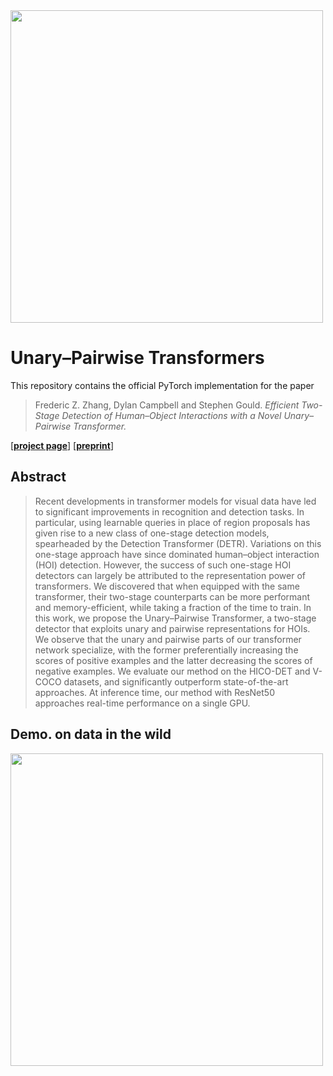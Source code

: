 <img src="assets/teaser.gif" align="justify" width="500">

# Unary&ndash;Pairwise Transformers

This repository contains the official PyTorch implementation for the paper
> Frederic Z. Zhang, Dylan Campbell and Stephen Gould. _Efficient Two-Stage Detection of Human&ndash;Object Interactions with a Novel Unary&ndash;Pairwise Transformer._

\[[__project page__](https://fredzzhang.com/unary-pairwise-transformers)\] \[[__preprint__]()\]

## Abstract
> Recent developments in transformer models for visual data have led to significant improvements in recognition and detection tasks. In particular, using learnable queries in place of region proposals has given rise to a new class of one-stage detection models, spearheaded by the Detection Transformer (DETR). Variations on this one-stage approach have since dominated human&ndash;object interaction (HOI) detection. However, the success of such one-stage HOI detectors can largely be attributed to the representation power of transformers. We discovered that when equipped with the same transformer, their two-stage counterparts can be more performant and memory-efficient, while taking a fraction of the time to train. In this work, we propose the Unary&ndash;Pairwise Transformer, a two-stage detector that exploits unary and pairwise representations for HOIs. We observe that the unary and pairwise parts of our transformer network specialize, with the former preferentially increasing the scores of positive examples and the latter decreasing the scores of negative examples. We evaluate our method on the HICO-DET and V-COCO datasets, and significantly outperform state-of-the-art approaches. At inference time, our method with ResNet50 approaches real-time performance on a single GPU.

## Demo. on data in the wild

<img src="assets/demo_friends.gif" align="justify" width="500">

<!-- Official PyTorch implementation for our paper [Spatially Conditioned Graphs for Detecting Human-Object Interactions](https://arxiv.org/pdf/2012.06060.pdf)

<img src="./assets/scg.png" alt="graph" height="200" align="left"/>
<img src="./assets/mbf.png" alt="multibranch_fusion" height="200" align="center"/>

## Citation

If you find this repository useful for your research, please kindly cite our paper:

```bibtex
@article{zhang2020,
	author = {Frederic Z. Zhang and Dylan Campbell and Stephen Gould},
	title = {Spatially Conditioned Graphs for Detecting Human-Object Interactions},
	journal = {arXiv preprint arXiv:2012.06060},
	year = {2020}
}
```

## Table of Contents

- [Prerequisites](#prerequisites)
- [Data Utilities](#data-utilities)
    * [HICO-DET](#hico-det)
    * [V-COCO](#v-coco)
- [Demonstration](#demonstration)
- [Testing](#testing)
    * [HICO-DET](#hico-det-1)
    * [V-COCO](#v-coco-1)
- [Training](#training)
    * [HICO-DET](#hico-det-2)
    * [V-COCO](#v-coco-2)
- [Contact](#contact)

## Prerequisites

1. Download the repository with `git clone https://github.com/fredzzhang/spatially-conditioned-graphs`
2. Install the lightweight deep learning library [Pocket](https://github.com/fredzzhang/pocket)
3. Make sure the environment you created for Pocket is activated. You are good to go!

## Demonstration

To generate qualitative results shown in the paper, please follow instructions in the [diagnosis](https://github.com/fredzzhang/spatially-conditioned-graphs/tree/main/diagnosis) package at `spatially-conditioned-graphs/diagnosis/`.

## Data Utilities

The [HICO-DET](https://github.com/fredzzhang/hicodet) and [V-COCO](https://github.com/fredzzhang/vcoco) repos have been incorporated as submodules for convenience. To download relevant data utilities, run the following commands.
```bash
cd /path/to/spatially-conditioned-graphs
git submodule init
git submodule update
```
### HICO-DET
1. Download the [HICO-DET dataset](https://drive.google.com/open?id=1QZcJmGVlF9f4h-XLWe9Gkmnmj2z1gSnk)
    1. If you have not downloaded the dataset before, run the following script
    ```bash
    cd /path/to/spatially-conditioned-graphs/hicodet
    bash download.sh
    ```
    2. If you have previously downloaded the dataset, simply create a soft link
    ```bash
    cd /path/to/spatially-conditioned-graphs/hicodet
    ln -s /path/to/hico_20160224_det ./hico_20160224_det
    ```
2. Run a Faster R-CNN pre-trained on MS COCO to generate detections
```bash
cd /path/to/spatially-conditioned-graphs/hicodet/detections
python preprocessing.py --partition train2015
python preprocessing.py --partition test2015
```
3. Generate ground truth detections (optional)
```bash
cd /path/to/spatially-conditioned-graphs/hicodet/detections
python generate_gt_detections.py --partition test2015 
```
4. Download fine-tuned detections (optional)
```bash
cd /path/to/spatially-conditioned-graphs/download
bash download_finetuned_detections.sh
```
To attempt fine-tuning yourself, refer to the [instructions](https://github.com/fredzzhang/hicodet/tree/main/detections#fine-tune-the-detector-on-hico-det) in the [HICO-DET repository](https://github.com/fredzzhang/hicodet). The checkpoint of our fine-tuned detector can be found [here](https://drive.google.com/file/d/11lS2BQ_In-22Q-SRTRjRQaSLg9nSim9h/view?usp=sharing).

### V-COCO
1. Download the `train2014` and `val2014` partitions of the [COCO dataset](https://cocodataset.org/#download)
    1. If you have not downloaded the dataset before, run the following script
    ```bash
    cd /path/to/spatially-conditioned-graphs/vcoco
    bash download.sh
    ```
    2. If you have previsouly downloaded the dataset, simply create a soft link. Note that 
    ```bash
    cd /path/to/spatially-conditioned-graphs/vcoco
    ln -s /path/to/coco ./mscoco2014
    ```
2. Run a Faster R-CNN pre-trained on MS COCO to generate detections
```bash
cd /path/to/spatially-conditioned-graphs/vcoco/detections
python preprocessing.py --partition trainval
python preprocessing.py --partition test
```
## Testing
### HICO-DET
1. Download the checkpoint of our trained model
```bash
cd /path/to/spatially-conditioned-graphs/download
bash download_checkpoint.sh
```
2. Test a model
```bash
cd /path/to/spatially-conditioned-graphs
CUDA_VISIBLE_DEVICES=0 python test.py --model-path checkpoints/scg_1e-4_b32h16e7_hicodet_e2e.pt
```
By default, detections from a pre-trained detector is used. To change sources of detections, use the argument `--detection-dir`, e.g. `--detection-dir hicodet/detections/test2015_gt` to select ground truth detections. Fine-tuned detections (if you downloaded them) are available under `hicodet/detections`.

3. Cache detections for Matlab evaluation following [HO-RCNN](https://github.com/ywchao/ho-rcnn) (optional)
```bash
cd /path/to/spatially-conditioned-graphs
CUDA_VISIBLE_DEVICES=0 python cache.py --model-path checkpoints/scg_1e-4_b32h16e7_hicodet_e2e.pt
```
By default, 80 `.mat` files, one for each object class, will be cached in a directory named `matlab`. Use the `--cache-dir` argument to change the cache directory. To change sources of detections, refer to the use of `--detection-dir` in the previous section.

As a reference, the performance of the provided model is shown in the table below

|Detections|Default Setting|Known Object Setting|
|:-|:-:|:-:|
|Pre-trained on MS COCO|(`21.85`, `18.11`, `22.97`)|(`25.53`, `21.79`, `26.64`)|
|Fine-tuned on HICO-DET ([DRG](https://drive.google.com/file/d/18_6K2P6s9vMBWOvcNNQqUj2wfLhbvpLo/view))|(`31.33`, `24.72`, `33.31`)|(`34.37`, `27.18`, `36.52`)|
|Ground truth detections|(`51.53`, `41.02`, `54.67`)|(`51.75`, `41.40`, `54.84`)|

### V-COCO

We did not implement evaluation utilities for V-COCO, and instead use the [utilities](https://github.com/s-gupta/v-coco#evaluation) provided by Gupta. To generate the required pickle file, run the following script by correctly specifying the path to a model with `--model-path`

```bash
cd /path/to/spatially-conditioned-graphs
CUDA_VISIBLE_DEVICES=0 python cache.py --dataset vcoco --data-root vcoco \
    --detection-dir vcoco/detections/test \
    --cache-dir vcoco_cache --partition test \
    --model-path /path/to/a/model
```

This will generate a file named `vcoco_results.pkl` under `vcoco_cache` in the current directory. Please refer to the [v-coco](https://github.com/s-gupta/v-coco) repo (not to be confused with [vcoco](https://github.com/fredzzhang/vcoco), the submodule) for further instructions. __Note__ that loading the pickle file requires a particular class `CacheTemplate`, which is shown below in its entirety.
```python
from collections import defaultdict
class CacheTemplate(defaultdict):
    """A template for VCOCO cached results """
    def __init__(self, **kwargs):
        super().__init__()
        for k, v in kwargs.items():
            self[k] = v
    def __missing__(self, k):
        seg = k.split('_')
        # Assign zero score to missing actions
        if seg[-1] == 'agent':
            return 0.
        # Assign zero score and a tiny box to missing <action,role> pairs
        else:
            return [0., 0., .1, .1, 0.]
```
You can either add it into the evaluation code or save it as a seperate file to import from.

## Training
### HICO-DET
```bash
cd /path/to/spatially-conditioned-graphs
python main.py --world-size 8 --cache-dir checkpoints/hicodet &>log &
```
Specify the number of GPUs to use with the argument `--world-size`. The default sub-batch size is `4` (per GPU). The provided model was trained with 8 GPUs, with an effective batch size of `32`. __Reducing the effective batch size could result in slightly inferior performance__. The default learning rate for batch size of 32 is `0.0001`. As a rule of thumb, scale the learning rate proportionally when changing the batch size, e.g. `0.00005` for batch size of `16`. It is recommended to redirect `stdout` and `stderr` to a file to save the training log (as indicated by `&>log`). To check the progress, run `cat log | grep mAP`, or alternatively you can go through the log with `vim log`. Also, the mAP logged follows a slightly different protocol. It does __NOT__ necessarily correlate with the mAP that the community reports. It only serves as a diagnostic tool. The true performance of the model requires running a seperate test as shown in the previous section. By default, checkpoints will be saved under `checkpoints` in the current directory. For more arguments, run `python main.py --help` to find out. We follow the early stopping training strategy, and have concluded (using a validation set split from the training set) that the model at epoch `7` should be picked. Training on 8 GeForce GTX TITAN X devices takes about `5` hours.

### V-COCO
```bash
cd /path/to/spatially-conditioned-graphs
python main.py --world-size 8 \
    --dataset vcoco --partitions trainval val --data-root vcoco \
    --train-detection-dir vcoco/detections/trainval \
    --val-detection-dir vcoco/detections/trainval \
    --print-interval 20 --cache-dir checkpoints/vcoco &>log &
```

## Contact

If you have any questions regarding our paper or the repo, please post them in [discussions](https://github.com/fredzzhang/spatially-conditioned-graphs/discussions). If you ran into issues related to the code, feel free to open an issue. Alternatively, you can contact me at frederic.zhang@anu.edu.au -->

